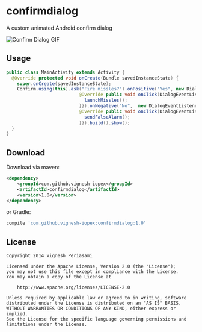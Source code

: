 confirmdialog
=============

A custom animated Android confirm dialog

![Confirm Dialog GIF](https://github.com/vignesh-iopex/confirmdialog/blob/master/demo.gif)

Usage
-----
```java
public class MainActivity extends Activity {
  @Override protected void onCreate(Bundle savedInstanceState) {
    super.onCreate(savedInstanceState);
    Confirm.using(this).ask("Fire missles?").onPositive("Yes", new DialogEventListener.OnClickListener() {
                           @Override public void onClick(DialogEventListener dialog, int which) {
                             launchMissles();
                           }}).onNegative("No",  new DialogEventListener.OnClickListener() {
                           @Override public void onClick(DialogEventListener dialog, int which) {
                             sendFalseAlarm();
                           }}).build().show();
  }
}
```
Download
--------

Download via maven:
```xml
<dependency>
    <groupId>com.github.vignesh-iopex</groupId>
    <artifactId>confirmdialog</artifactId>
    <version>1.0</version>
</dependency>
```
or Gradle:
```groovy
compile 'com.github.vignesh-iopex:confirmdialog:1.0'
```

License
-------

    Copyright 2014 Vignesh Periasami

    Licensed under the Apache License, Version 2.0 (the "License");
    you may not use this file except in compliance with the License.
    You may obtain a copy of the License at

        http://www.apache.org/licenses/LICENSE-2.0

    Unless required by applicable law or agreed to in writing, software
    distributed under the License is distributed on an "AS IS" BASIS,
    WITHOUT WARRANTIES OR CONDITIONS OF ANY KIND, either express or implied.
    See the License for the specific language governing permissions and
    limitations under the License.
